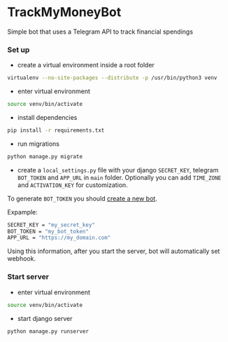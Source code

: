 # TrackMyMoneyBot
Simple bot that uses a Telegram API to track financial spendings

### Set up

* create a virtual environment inside a root folder

```bash
virtualenv --no-site-packages --distribute -p /usr/bin/python3 venv
```

* enter virtual environment

```bash
source venv/bin/activate
```

* install dependencies

```bash
pip install -r requirements.txt
```

* run migrations

```bash
python manage.py migrate
```

* create a ``local_settings.py`` file with your django ``SECRET_KEY``, telegram ``BOT_TOKEN`` and ``APP_URL`` in ``main`` folder.
Optionally you can add ``TIME_ZONE`` and ``ACTIVATION_KEY`` for customization.

To generate ``BOT_TOKEN`` you should [create a new bot](https://www.siteguarding.com/en/how-to-get-telegram-bot-api-token).

Expample:
```bash
SECRET_KEY = "my_secret_key"
BOT_TOKEN = "my_bot_token"
APP_URL = "https://my_domain.com"
```
 
Using this information, after you start the server, bot will automatically set webhook.

### Start server

* enter virtual environment

```bash
source venv/bin/activate
```

* start django server

```bash
python manage.py runserver
```
